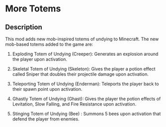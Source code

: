 # More Totems

## Description

This mod adds new mob-inspired totems of undying to Minecraft. The new mob-based totems added to the game are:

1. Exploding Totem of Undying (Creeper): Generates an explosion around the player upon activation.

2. Skeletal Totem of Undying (Skeleton): Gives the player a potion effect called Sniper that doubles their projectile damage upon activation.

3. Teleporting Totem of Undying (Enderman): Teleports the player back to their spawn point upon activation.

4. Ghastly Totem of Undying (Ghast): Gives the player the potion effects of Levitation, Slow Falling, and Fire Resistance upon activation. 

5. Stinging Totem of Undying (Bee) : Summons 5 bees upon activation that defend the player from enemies. 




